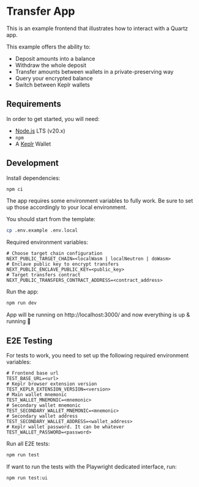 # Transfer App

This is an example frontend that illustrates how to interact with a Quartz app.

This example offers the ability to:

- Deposit amounts into a balance
- Withdraw the whole deposit
- Transfer amounts between wallets in a private-preserving way
- Query your encrypted balance
- Switch between Keplr wallets

## Requirements

In order to get started, you will need:

- [Node.js](https://nodejs.org/) LTS (v20.x)
- `npm`
- A [Keplr](https://www.keplr.app/) Wallet

## Development

Install dependencies:

```bash
npm ci
```

The app requires some environment variables to fully work. Be sure to set up those accordingly to your local environment.

You should start from the template:

```bash
cp .env.example .env.local
```

Required environment variables:

```
# Choose target chain configuration
NEXT_PUBLIC_TARGET_CHAIN=<localWasm | localNeutron | doWasm>
# Enclave public key to encrypt transfers
NEXT_PUBLIC_ENCLAVE_PUBLIC_KEY=<public_key>
# Target transfers contract
NEXT_PUBLIC_TRANSFERS_CONTRACT_ADDRESS=<contract_address>
```

Run the app:

```bash
npm run dev
```

App will be running on http://localhost:3000/ and now everything is up & running 🎉

## E2E Testing

For tests to work, you need to set up the following required environment variables:

```
# Frontend base url
TEST_BASE_URL=<url>
# Keplr browser extension version
TEST_KEPLR_EXTENSION_VERSION=<version>
# Main wallet mnemonic
TEST_WALLET_MNEMONIC=<mnemonic>
# Secondary wallet mnemonic
TEST_SECONDARY_WALLET_MNEMONIC=<mnemonic>
# Secondary wallet address
TEST_SECONDARY_WALLET_ADDRESS=<wallet_address>
# Keplr wallet password. It can be whatever
TEST_WALLET_PASSWORD=<password>
```

Run all E2E tests:

```bash
npm run test
```

If want to run the tests with the Playwright dedicated interface, run:

```bash
npm run test:ui
```
